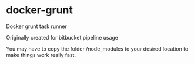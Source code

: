 # docker-grunt

Docker grunt task runner

Originally created for bitbucket pipeline usage

You may have to copy the folder /node_modules to your desired location to make things work really fast.
